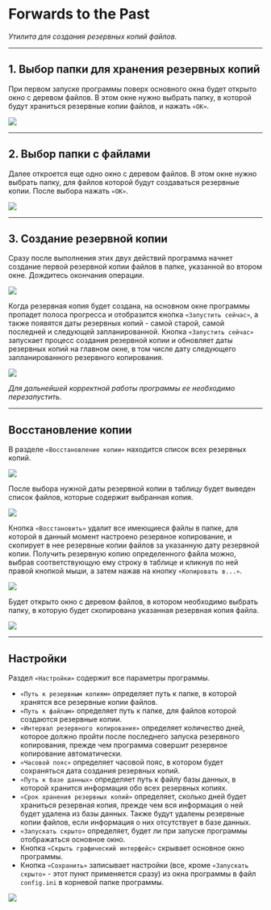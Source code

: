 # Forwards to the Past

_Утилита для создания резервных копий файлов._

___

## 1. Выбор папки для хранения резервных копий

При первом запуске программы поверх основного окна будет открыто окно с деревом файлов. В этом окне нужно выбрать папку, в которой будут храниться резервные копии файлов, и нажать `«ОК»`.

![](docs/1.png)

___

## 2. Выбор папки с файлами

Далее откроется еще одно окно с деревом файлов. В этом окне нужно выбрать папку, для файлов которой будут создаваться резервные копии. После выбора нажать `«ОК»`.

![](docs/2.png)

___

## 3. Создание резервной копии

Сразу после выполнения этих двух действий программа начнет создание первой резервной копии файлов в папке, указанной во втором окне. Дождитесь окончания операции.

![](docs/3.png)

Когда резервная копия будет создана, на основном окне программы пропадет полоса прогресса и отобразится кнопка `«Запустить сейчас»`, а также появятся даты резервных копий - самой старой, самой последней и следующей запланированной. Кнопка `«Запустить сейчас»` запускает процесс создания резервной копии и обновляет даты резервных копий на главном окне, в том числе дату следующего запланированного резервного копирования.

![](docs/4.png)

_Для дальнейшей корректной работы программы ее необходимо перезапустить._

___

## Восстановление копии

В разделе `«Восстановление копии»` находится список всех резервных копий. 

![](docs/5.png)

После выбора нужной даты резервной копии в таблицу будет выведен список файлов, которые содержит выбранная копия. 

![](docs/6.png)

Кнопка `«Восстановить»` удалит все имеющиеся файлы в папке, для которой в данный момент настроено резервное копирование, и скопирует в нее резервные копии файлов за указанную дату резервной копии. Получить резервную копию определенного файла можно, выбрав соответствующую ему строку в таблице и кликнув по ней правой кнопкой мыши, а затем нажав на кнопку `«Копировать в...»`. 

![](docs/7.png)

Будет открыто окно с деревом файлов, в котором необходимо выбрать папку, в которую будет скопирована указанная резервная копия файла.

![](docs/8.png)

___

## Настройки

Раздел `«Настройки»` содержит все параметры программы.
* `«Путь к резервным копиям»` определяет путь к папке, в которой хранятся все резервные копии файлов.
* `«Путь к файлам»` определяет путь к папке, для файлов которой создаются резервные копии.
* `«Интервал резервного копирования»` определяет количество дней, которое должно пройти после последнего запуска резервного копирования, прежде чем программа совершит резервное копирование автоматически.
* `«Часовой пояс»` определяет часовой пояс, в котором будет сохраняться дата создания резервных копий.
* `«Путь к базе данных»` определяет путь к файлу базы данных, в которой хранится информация обо всех резервных копиях.
* `«Срок хранения резервных копий»` определяет, сколько дней будет храниться резервная копия, прежде чем вся информация о ней будет удалена из базы данных. Также будут удалены резервные копии файлов, если информация о них отсутствует в базе данных.
* `«Запускать скрыто»` определяет, будет ли при запуске программы отображаться основное окно.
* Кнопка `«Скрыть графический интерфейс»` скрывает основное окно программы.
* Кнопка `«Сохранить»` записывает настройки (все, кроме `«Запускать скрыто»` - этот пункт применяется сразу) из окна программы в файл `config.ini` в корневой папке программы.

![](docs/9.png)
